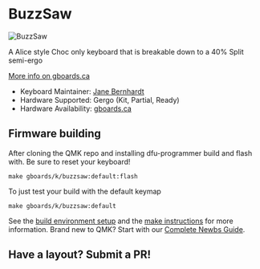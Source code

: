 # BuzzSaw

![BuzzSaw](https://assets.bigcartel.com/product_images/247417775/IMG_20191025_1410027-01.jpeg)

A Alice style Choc only keyboard that is breakable down to a 40% Split semi-ergo

[More info on gboards.ca](http://gboards.ca)

* Keyboard Maintainer: [Jane Bernhardt](https://github.com/germ)  
* Hardware Supported: Gergo (Kit, Partial, Ready)   
* Hardware Availability: [gboards.ca](http://gboards.ca)  

## Firmware building
After cloning the QMK repo and installing dfu-programmer build and flash with. Be sure to reset your keyboard!

    make gboards/k/buzzsaw:default:flash

To just test your build with the default keymap
   
    make gboards/k/buzzsaw:default

See the [build environment setup](https://docs.qmk.fm/#/getting_started_build_tools) and the [make instructions](https://docs.qmk.fm/#/getting_started_make_guide) for more information. Brand new to QMK? Start with our [Complete Newbs Guide](https://docs.qmk.fm/#/newbs).

## Have a layout? Submit a PR!
